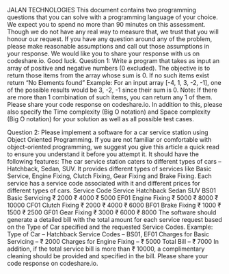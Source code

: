 JALAN TECHNOLOGIES
This document contains two programming questions that you can solve with a programming language of your
choice. We expect you to spend no more than 90 minutes on this assessment. Though we do not have any real way
to measure that, we trust that you will honour our request.
If you have any question around any of the problem, please make reasonable assumptions and call out those
assumptions in your response.
We would like you to share your response with us on codeshare.io.
Good luck.
Question 1:
Write a program that takes as input an array of positive and negative numbers (0 excluded). The objective is to
return those items from the array whose sum is 0. If no such items exist return “No Elements found”
Example: For an input array [-4, 1, 3, -2, -1],
one of the possible results would be 3, -2, -1 since their sum is 0.
Note: If there are more than 1 combination of such items, you can return any 1 of them.
Please share your code response on codeshare.io. In addition to this, please also specify the Time complexity (Big
O notation) and Space complexity (Big O notation) for your solution as well as all possible test cases.


Question 2:
Please implement a software for a car service station using Object Oriented Programming. If you are not familiar or
comfortable with object-oriented programming, we suggest you give this article a quick read to ensure you
understand it before you attempt it.
It should have the following features:
The car service station caters to different types of cars – Hatchback, Sedan, SUV.
It provides different types of services like Basic Service, Engine Fixing, Clutch Fixing, Gear Fixing and Brake Fixing.
Each service has a service code associated with it and different prices for different types of cars.
Service Code Service Hatchback Sedan SUV
BS01 Basic Servicing ₹ 2000 ₹ 4000 ₹ 5000
EF01 Engine Fixing ₹ 5000 ₹ 8000 ₹ 10000
CF01 Clutch Fixing ₹ 2000 ₹ 4000 ₹ 6000
BF01 Brake Fixing ₹ 1000 ₹ 1500 ₹ 2500
GF01 Gear Fixing ₹ 3000 ₹ 6000 ₹ 8000
The software should generate a detailed bill with the total amount for each service request based on the Type of
Car specified and the requested Service Codes.
Example:
Type of Car – Hatchback
Service Codes – BS01, EF01
Charges for Basic Servicing – ₹ 2000
Charges for Engine Fixing – ₹ 5000
Total Bill – ₹ 7000
In addition, if the total service bill is more than ₹ 10000, a complimentary cleaning should be provided and specified
in the bill.
Please share your code response on codeshare.io.
